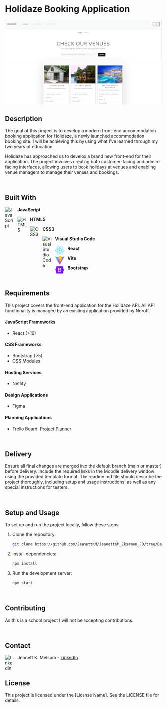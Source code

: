 # Holidaze Booking Application

![Project Image](/Images/HolidazeScreenshot.png)

## Description

The goal of this project is to develop a modern front-end accommodation booking application for Holidaze, a newly launched accommodation booking site. I will be achieving this by using what I've learned through my two years of education.

Holidaze has approached us to develop a brand new front-end for their application. The project involves creating both customer-facing and admin-facing interfaces, allowing users to book holidays at venues and enabling venue managers to manage their venues and bookings.

<br>

## Built With

<img align="left" alt="JavaScript" width="30px" style="padding-right:10px;" src="https://cdn.jsdelivr.net/gh/devicons/devicon/icons/javascript/javascript-original.svg"/>**JavaScript**

<img align="left" alt="HTML5" width="30px" style="padding-right:10px;" src="https://cdn.jsdelivr.net/gh/devicons/devicon/icons/html5/html5-plain-wordmark.svg"/>**HTML5**

<img align="left" alt="CSS3" width="30px" style="padding-right:10px;" src="https://cdn.jsdelivr.net/gh/devicons/devicon/icons/css3/css3-plain-wordmark.svg"/>**CSS3**

<img align="left" alt="Visual Studio Code" width="30px" style="padding-right:10px;" src="https://cdn.jsdelivr.net/gh/devicons/devicon/icons/vscode/vscode-original-wordmark.svg"/>**Visual Studio Code**

<img align="left" alt="React" width="30px" style="padding-right:10px;" src="https://raw.githubusercontent.com/devicons/devicon/6910f0503efdd315c8f9b858234310c06e04d9c0/icons/react/react-original.svg"/>**React**

<img align="left" alt="Vite" width="30px" style="padding-right:10px;" src="https://raw.githubusercontent.com/devicons/devicon/6910f0503efdd315c8f9b858234310c06e04d9c0/icons/vitejs/vitejs-original.svg"/> **Vite**

<img align="left" alt="Bootstrap" width="30px" style="padding-right:10px;" src="https://raw.githubusercontent.com/devicons/devicon/6910f0503efdd315c8f9b858234310c06e04d9c0/icons/bootstrap/bootstrap-original.svg"/> **Bootstrap**

<br clear="left"/>

## Requirements

This project covers the front-end application for the Holidaze API. All API functionality is managed by an existing application provided by Noroff.

#### JavaScript Frameworks

- React (>16)

#### CSS Frameworks

- Bootstrap (>5)
- CSS Modules

#### Hosting Services

- Netlify

#### Design Applications

- Figma

#### Planning Applications

- Trello Board:
  [Project Planner](https://trello.com/invite/b/HoQacdib/ATTI76e170ed335e68f89a53e2f42677faec43CC9A2B/jeanett-k-melsom-exam-project-planner-for-public)

<br>

## Delivery

Ensure all final changes are merged into the default branch (main or master) before delivery. Include the required links in the Moodle delivery window using the provided template format. The readme.md file should describe the project thoroughly, including setup and usage instructions, as well as any special instructions for testers.

<br>

## Setup and Usage

To set up and run the project locally, follow these steps:

1. Clone the repository:

   ```bash
   git clone https://github.com/JeanettKM/JeanettKM_Eksamen_FD/tree/Development
   ```

2. Install dependencies:

   ```bash
   npm install
   ```

3. Run the development server:

   ```bash
   npm start
   ```

<br>

## Contributing

As this is a school project I will not be accepting contributions.

<br>

## Contact

Jeanett K. Melsom - [LinkedIn](https://www.linkedin.com/in/jeanett-melsom-927ab4123/)
<img align="left" alt="LinkedIn" width="30px" style="padding-right:10px;" src="https://cdn.jsdelivr.net/gh/devicons/devicon/icons/linkedin/linkedin-original.svg" />

<br>

## License

This project is licensed under the [License Name]. See the LICENSE file for details.
